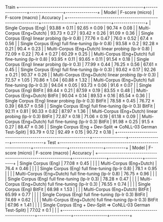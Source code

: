 Train
+---------------------------------------------------------------+-----------------+-----------------+----------------+
|                             Model                             | F-score (micro) | F-score (macro) |    Accuracy    |
+---------------------------------------------------------------+-----------------+-----------------+----------------+
|                      Single Corpus (Eng)                      |  93.88  ±  0.11 |  92.65  ±  0.09 | 90.74  ±  0.08 |
|                    Multi-Corpus (Eng+Dutch)                   |  93.73  ±  0.27 |  93.42  ±  0.26 | 91.09  ±  0.36 |
|         Single Corpus (Eng) linear probing (lp-lr 0.8)        |  77.76  ±  0.47 |  76.0  ±  0.52  | 67.4  ±  0.56  |
|        Single Corpus (Eng) full fine-tuning (lp-lr 0.8)       |  93.58  ±  0.2  |  92.28  ±  0.21 | 90.4  ±  0.23  |
|      Multi-Corpus (Eng+Dutch) linear probing (lp-lr 0.8)      |  72.09  ±  0.22 |  70.4  ±  0.27  | 60.29  ±  0.25 |
|     Multi-Corpus (Eng+Dutch) full fine-tuning (lp-lr 0.8)     |  93.95  ±  0.11 |  93.65  ±  0.11 | 91.54  ±  0.18 |
|         Single Corpus (Eng) linear probing (lp-lr 0.3)        |  77.99  ±  0.44 |  76.25  ±  0.56 | 67.61  ±  0.45 |
|        Single Corpus (Eng) full fine-tuning (lp-lr 0.3)       |  93.62  ±  0.17 |  92.26  ±  0.21 | 90.37  ±  0.26 |
|      Multi-Corpus (Eng+Dutch) linear probing (lp-lr 0.3)      |  72.57  ±  1.05 |  70.86  ±  1.04 | 60.88  ±  1.32 |
|     Multi-Corpus (Eng+Dutch) full fine-tuning (lp-lr 0.3)     |  94.04  ±  0.05 |  93.73  ±  0.06 | 91.6  ±  0.07  |
|                   Single Corpus (Eng) BitFit                  |  89.44  ±  0.21 |  87.59  ±  0.19 | 83.55  ±  0.48 |
|                Multi-Corpus (Eng+Dutch) BitFit                |  90.04  ±  0.14 |  89.53  ±  0.16 | 85.54  ±  0.36 |
|     Single Corpus (Eng) linear probing (lp-lr 0.3) BitFit     |  78.58  ±  0.45 |  76.72  ±  0.39 | 68.57  ±  0.58 |
|    Single Corpus (Eng) full fine-tuning (lp-lr 0.3) BitFit    |  92.11  ±  0.81 |  90.33  ±  0.82 | 87.97  ±  1.36 |
|   Multi-Corpus (Eng+Dutch) linear probing (lp-lr 0.3) BitFit  |  72.87  ±  0.18 |  71.06  ±  0.19 | 61.18  ±  0.09 |
|  Multi-Corpus (Eng+Dutch) full fine-tuning (lp-lr 0.3) BitFit |  91.98  ±  0.25 |  91.5  ±  0.27  | 88.47  ±  0.36 |
| Single Corpus (Eng + Dev-Split => CoNLL-03 German Test-Split) |  93.79  ±  0.12 |  92.49  ±  0.15 | 90.72  ±  0.18 |
+---------------------------------------------------------------+-----------------+-----------------+----------------+
Test
+---------------------------------------------------------------+-----------------+-----------------+----------+
|                             Model                             | F-score (micro) | F-score (macro) | Accuracy |
+---------------------------------------------------------------+-----------------+-----------------+----------+
|                      Single Corpus (Eng)                      |  77.08  ±  0.45 |                 |          |
|                    Multi-Corpus (Eng+Dutch)                   |  76.4  ±  0.46  |                 |          |
|        Single Corpus (Eng) full fine-tuning (lp-lr 0.8)       |  78.1  ±  0.95  |                 |          |
|     Multi-Corpus (Eng+Dutch) full fine-tuning (lp-lr 0.8)     |  76.75  ±  0.96 |                 |          |
|        Single Corpus (Eng) full fine-tuning (lp-lr 0.3)       |  78.28  ±  0.47 |                 |          |
|     Multi-Corpus (Eng+Dutch) full fine-tuning (lp-lr 0.3)     |  76.55  ±  0.74 |                 |          |
|                   Single Corpus (Eng) BitFit                  |  68.98  ±  1.53 |                 |          |
|                Multi-Corpus (Eng+Dutch) BitFit                |  65.99  ±  0.77 |                 |          |
|    Single Corpus (Eng) full fine-tuning (lp-lr 0.3) BitFit    |  74.69  ±  0.62 |                 |          |
|  Multi-Corpus (Eng+Dutch) full fine-tuning (lp-lr 0.3) BitFit |  67.96  ±  1.41 |                 |          |
| Single Corpus (Eng + Dev-Split => CoNLL-03 German Test-Split) |  77.02  ±  0.1  |                 |          |
+---------------------------------------------------------------+-----------------+-----------------+----------+
